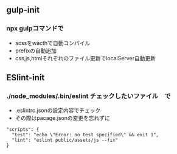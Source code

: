 ## gulp-init
### npx gulpコマンドで
- scssをwacthで自動コンパイル
- prefixの自動追加
- css,js,htmlそれぞれのファイル更新でlocalServer自動更新

## ESlint-init
### ./node_modules/.bin/eslint チェックしたいファイル　で
- .eslintrc.jsonの設定内容でチェック
- その際はpacage.jsonの変更を忘れずに
```
"scripts": {
  "test": "echo \"Error: no test specified\" && exit 1",
  "lint": "eslint public/assets/js --fix"
}
```
